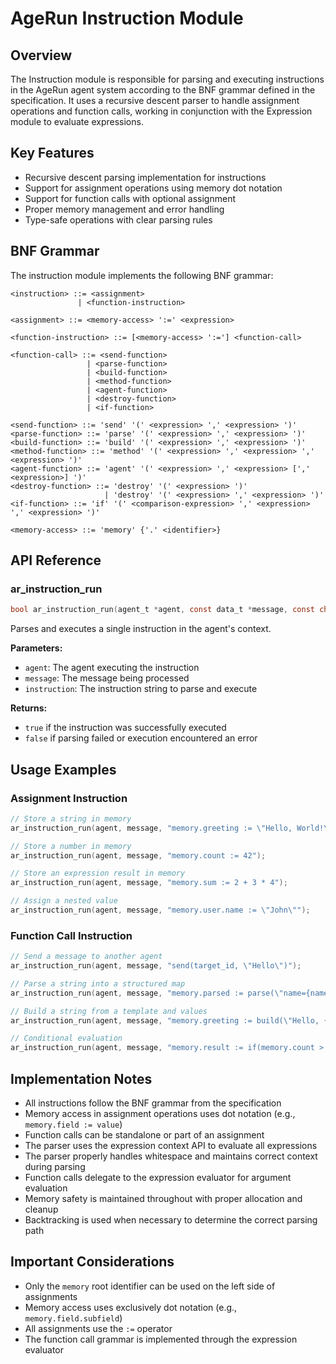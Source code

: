 # AgeRun Instruction Module

## Overview

The Instruction module is responsible for parsing and executing instructions in the AgeRun agent system according to the BNF grammar defined in the specification. It uses a recursive descent parser to handle assignment operations and function calls, working in conjunction with the Expression module to evaluate expressions.

## Key Features

- Recursive descent parsing implementation for instructions
- Support for assignment operations using memory dot notation
- Support for function calls with optional assignment
- Proper memory management and error handling
- Type-safe operations with clear parsing rules

## BNF Grammar

The instruction module implements the following BNF grammar:

```
<instruction> ::= <assignment>
               | <function-instruction>
               
<assignment> ::= <memory-access> ':=' <expression>

<function-instruction> ::= [<memory-access> ':='] <function-call>

<function-call> ::= <send-function>
                 | <parse-function>
                 | <build-function>
                 | <method-function>
                 | <agent-function>
                 | <destroy-function>
                 | <if-function>

<send-function> ::= 'send' '(' <expression> ',' <expression> ')'
<parse-function> ::= 'parse' '(' <expression> ',' <expression> ')'
<build-function> ::= 'build' '(' <expression> ',' <expression> ')'
<method-function> ::= 'method' '(' <expression> ',' <expression> ',' <expression> ')'
<agent-function> ::= 'agent' '(' <expression> ',' <expression> [',' <expression>] ')'
<destroy-function> ::= 'destroy' '(' <expression> ')'
                     | 'destroy' '(' <expression> ',' <expression> ')'
<if-function> ::= 'if' '(' <comparison-expression> ',' <expression> ',' <expression> ')'

<memory-access> ::= 'memory' {'.' <identifier>}
```

## API Reference

### ar_instruction_run

```c
bool ar_instruction_run(agent_t *agent, const data_t *message, const char *instruction);
```

Parses and executes a single instruction in the agent's context.

**Parameters:**
- `agent`: The agent executing the instruction
- `message`: The message being processed
- `instruction`: The instruction string to parse and execute

**Returns:**
- `true` if the instruction was successfully executed
- `false` if parsing failed or execution encountered an error

## Usage Examples

### Assignment Instruction

```c
// Store a string in memory
ar_instruction_run(agent, message, "memory.greeting := \"Hello, World!\"");

// Store a number in memory
ar_instruction_run(agent, message, "memory.count := 42");

// Store an expression result in memory
ar_instruction_run(agent, message, "memory.sum := 2 + 3 * 4");

// Assign a nested value
ar_instruction_run(agent, message, "memory.user.name := \"John\"");
```

### Function Call Instruction

```c
// Send a message to another agent
ar_instruction_run(agent, message, "send(target_id, \"Hello\")");

// Parse a string into a structured map
ar_instruction_run(agent, message, "memory.parsed := parse(\"name={name}\", \"name=John\")");

// Build a string from a template and values
ar_instruction_run(agent, message, "memory.greeting := build(\"Hello, {name}!\", memory.user)");

// Conditional evaluation
ar_instruction_run(agent, message, "memory.result := if(memory.count > 5, \"High\", \"Low\")");
```

## Implementation Notes

- All instructions follow the BNF grammar from the specification
- Memory access in assignment operations uses dot notation (e.g., `memory.field := value`)
- Function calls can be standalone or part of an assignment
- The parser uses the expression context API to evaluate all expressions
- The parser properly handles whitespace and maintains correct context during parsing
- Function calls delegate to the expression evaluator for argument evaluation
- Memory safety is maintained throughout with proper allocation and cleanup
- Backtracking is used when necessary to determine the correct parsing path

## Important Considerations

- Only the `memory` root identifier can be used on the left side of assignments
- Memory access uses exclusively dot notation (e.g., `memory.field.subfield`)
- All assignments use the `:=` operator
- The function call grammar is implemented through the expression evaluator